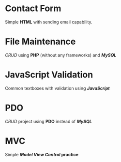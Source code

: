 # Contact Form
Simple <b>HTML</b> with sending email capability.
# File Maintenance
<i>CRUD</i> using <b>PHP</b> (without any frameworks) and <i><b>MySQL</b></i>
# JavaScript Validation
Common textboxes with validation using <i><b>JavaScript</b></i>
# PDO
<i>CRUD</i> project using <b>PDO</b> instead of <i><b>MySQL</b></i>
# MVC
Simple <i><b>Model View Control</i></i> practice

